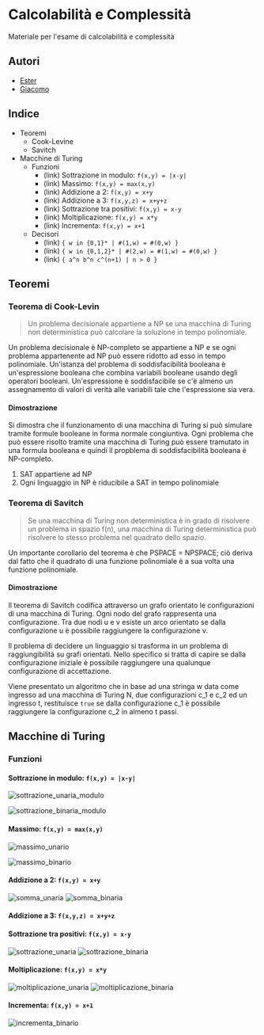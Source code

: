 # Calcolabilità e Complessità

Materiale per l'esame di calcolabilità e complessità

## Autori
- [Ester](https://github.com/burraco135)
- [Giacomo](https://github.com/GiacomoSignorile)

## Indice
- Teoremi
  - Cook-Levine
  - Savitch
- Macchine di Turing
  - Funzioni
    - (link) Sottrazione in modulo: `f(x,y) = |x-y|`
    - (link) Massimo: `f(x,y) = max(x,y)`
    - (link) Addizione a 2: `f(x,y) = x+y`
    - (link) Addizione a 3: `f(x,y,z) = x+y+z`
    - (link) Sottrazione tra positivi: `f(x,y) = x-y`
    - (link) Moltiplicazione: `f(x,y) = x*y`
    - (link) Incrementa: `f(x,y) = x+1`
  - Decisori
    - (link) `{ w in {0,1}* | #(1,w) = #(0,w) }`
    - (link) `{ w in {0,1,2}* | #(2,w) = #(1,w) = #(0,w) }`
    - (link) `{ a^n b^n c^(n+1) | n > 0 }`

## Teoremi
### Teorema di Cook-Levin
> Un problema decisionale appartiene a NP se una macchina di Turing non deterministica può calcolare la soluzione in tempo polinomiale.

Un problema decisionale è NP-completo se appartiene a NP e se ogni problema appartenente ad NP può essere ridotto ad esso in tempo polinomiale.
Un'istanza del problema di soddisfacibilità booleana è un'espressione booleana che combina variabili booleane usando degli operatori booleani. Un'espressione è soddisfacibile se c'è almeno un assegnamento di valori di verità alle variabili tale che l'espressione sia vera.

#### Dimostrazione
Si dimostra che il funzionamento di una macchina di Turing si può simulare tramite formule booleane in forma normale congiuntiva. Ogni problema che può essere risolto tramite una macchina di Turing può essere tramutato in una formula booleana e quindi il propblema di soddisfacibilità booleana è NP-completo.

1. SAT appartiene ad NP
2. Ogni linguaggio in NP è riducibile a SAT in tempo polinomiale

### Teorema di Savitch
> Se una macchina di Turing non deterministica è in grado di risolvere un problema in spazio f(n), una macchina di Turing deterministica può risolvere lo stesso problema nel quadrato dello spazio.

Un importante corollario del teorema è che PSPACE = NPSPACE; ciò deriva dal fatto che il quadrato di una funzione polinomiale è a sua volta una funzione polinomiale.

#### Dimostrazione
Il teorema di Savitch codifica attraverso un grafo orientato le configurazioni di una macchina di Turing. Ogni nodo del grafo rappresenta una configurazione. Tra due nodi u e v esiste un arco orientato se dalla configurazione u è possibile raggiungere la configurazione v.

Il problema di decidere un linguaggio si trasforma in un problema di raggiungibilità su grafi orientati. Nello specifico si tratta di capire se dalla configurazione iniziale è possibile raggiungere una qualunque configurazione di accettazione.

Viene presentato un algoritmo che in base ad una stringa w data come ingresso ad una macchina di Turing N, due configurazioni c_1 e c_2 ed un ingresso t, restituisce `true` se dalla configurazione c_1 è possibile raggiungere la configurazione c_2 in almeno t passi.

## Macchine di Turing
### Funzioni
#### Sottrazione in modulo: `f(x,y) = |x-y|`
![sottrazione_unaria_modulo](https://user-images.githubusercontent.com/64893048/201385766-715078f7-0728-43d0-b3d7-4338701f52de.png)

![sottrazione_binaria_modulo](https://user-images.githubusercontent.com/64893048/201387757-e478c577-9b6c-4efd-b71f-a87a6000033f.png)

#### Massimo: `f(x,y) = max(x,y)`
![massimo_unario](https://user-images.githubusercontent.com/64893048/201388522-47c1346d-1925-461c-97bc-5deea6c92ce9.png)

![massimo_binario](https://user-images.githubusercontent.com/64893048/201389320-4f02a8f6-147f-43cf-b3ea-bb810f73682e.png)

#### Addizione a 2: `f(x,y) = x+y`
![somma_unaria](https://user-images.githubusercontent.com/64893048/201390173-92db6af6-774d-4e5b-93dc-d95488d74203.png)
![somma_binaria](https://user-images.githubusercontent.com/64893048/201392850-ac21e0e2-f39e-433b-89a0-d6fad6a2c7b9.png)

#### Addizione a 3: `f(x,y,z) = x+y+z`

#### Sottrazione tra positivi: `f(x,y) = x-y`
![sottrazione_unaria](https://user-images.githubusercontent.com/64893048/201394056-ad25126f-2a36-497e-b03c-a523d5502034.png)
![sottrazione_binaria](https://user-images.githubusercontent.com/64893048/201394517-efcd2ede-7a2f-4a4b-88c8-f8fd6e7ca341.png)

#### Moltiplicazione: `f(x,y) = x*y`
![moltiplicazione_unaria](https://user-images.githubusercontent.com/64893048/201396046-683436f3-f34d-4372-8c50-24eda73686f7.png)
![moltiplicazione_binaria](https://user-images.githubusercontent.com/64893048/201398396-a5056b5e-a98a-4739-95c8-ac232e4526d4.png)

#### Incrementa: `f(x,y) = x+1`

![incrementa_binario](https://user-images.githubusercontent.com/64893048/201399058-d843ec2a-5e2e-476c-a403-9cf83ded2c3d.png)
